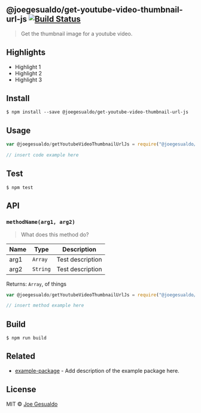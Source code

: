 ## @joegesualdo/get-youtube-video-thumbnail-url-js [![Build Status](https://travis-ci.org/joegesualdo/get-youtube-video-thumbnail-url-js.svg?branch=master)](https://travis-ci.org/joegesualdo/get-youtube-video-thumbnail-url-js)
> Get the thumbnail image for a youtube video.

## Highlights

- Highlight 1
- Highlight 2
- Highlight 3

## Install
```
$ npm install --save @joegesualdo/get-youtube-video-thumbnail-url-js 
```

## Usage
```javascript
var @joegesualdo/getYoutubeVideoThumbnailUrlJs = require("@joegesualdo/getYoutubeVideoThumbnailUrlJs").default

// insert code example here
```

## Test
```
$ npm test
```
## API
### `methodName(arg1, arg2)`
> What does this method do?

| Name | Type | Description |
|------|------|-------------|
| arg1 | `Array` | Test description|
| arg2 | `String` | Test description|

Returns: `Array`, of things

```javascript
var @joegesualdo/getYoutubeVideoThumbnailUrlJs = require("@joegesualdo/get-youtube-video-thumbnail-url-js").default

// insert method example here
```
## Build
```
$ npm run build
```

## Related
- [example-package]() - Add description of the example package here.

## License
MIT © [Joe Gesualdo]()
